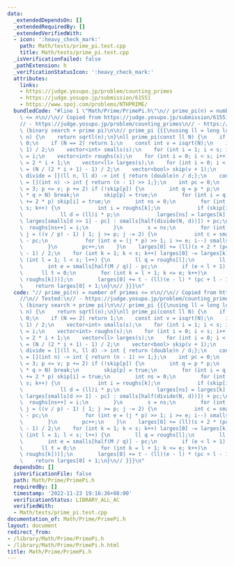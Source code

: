 ```yaml
---
data:
  _extendedDependsOn: []
  _extendedRequiredBy: []
  _extendedVerifiedWith:
  - icon: ':heavy_check_mark:'
    path: Math/tests/prime_pi.test.cpp
    title: Math/tests/prime_pi.test.cpp
  _isVerificationFailed: false
  _pathExtension: h
  _verificationStatusIcon: ':heavy_check_mark:'
  attributes:
    links:
    - https://judge.yosupo.jp/problem/counting_primes
    - https://judge.yosupo.jp/submission/61551
    - https://www.spoj.com/problems/NTHPRIME/
  bundledCode: "#line 1 \"Math/Prime/PrimePi.h\"\n// prime_pi(n) = number of primes\
    \ <= n\n//\n// Copied from https://judge.yosupo.jp/submission/61551\n//\n// Tested:\n\
    // - https://judge.yosupo.jp/problem/counting_primes\n// - https://www.spoj.com/problems/NTHPRIME/\
    \ (binary search + prime pi)\n\n// prime_pi {{{\nusing ll = long long;\nint isqrt(ll\
    \ n) {\n    return sqrtl(n);\n}\nll prime_pi(const ll N) {\n    if (N <= 1) return\
    \ 0;\n    if (N == 2) return 1;\n    const int v = isqrt(N);\n    int s = (v +\
    \ 1) / 2;\n    vector<int> smalls(s);\n    for (int i = 1; i < s; i++) smalls[i]\
    \ = i;\n    vector<int> roughs(s);\n    for (int i = 0; i < s; i++) roughs[i]\
    \ = 2 * i + 1;\n    vector<ll> larges(s);\n    for (int i = 0; i < s; i++) larges[i]\
    \ = (N / (2 * i + 1) - 1) / 2;\n    vector<bool> skip(v + 1);\n    const auto\
    \ divide = [](ll n, ll d) -> int { return (double)n / d;};\n    const auto half\
    \ = [](int n) -> int { return (n - 1) >> 1;};\n    int pc = 0;\n    for (int p\
    \ = 3; p <= v; p += 2) if (!skip[p]) {\n        int q = p * p;\n        if ((ll)q\
    \ * q > N) break;\n        skip[p] = true;\n        for (int i = q; i <= v; i\
    \ += 2 * p) skip[i] = true;\n        int ns = 0;\n        for (int k = 0; k <\
    \ s; k++) {\n            int i = roughs[k];\n            if (skip[i]) continue;\n\
    \            ll d = (ll)i * p;\n            larges[ns] = larges[k] - (d <= v ?\
    \ larges[smalls[d >> 1] - pc] : smalls[half(divide(N, d))]) + pc;\n          \
    \  roughs[ns++] = i;\n        }\n        s = ns;\n        for (int i = half(v),\
    \ j = ((v / p) - 1) | 1; j >= p; j -= 2) {\n            int c = smalls[j >> 1]\
    \ - pc;\n            for (int e = (j * p) >> 1; i >= e; i--) smalls[i] -= c;\n\
    \        }\n        pc++;\n    }\n    larges[0] += (ll)(s + 2 * (pc - 1)) * (s\
    \ - 1) / 2;\n    for (int k = 1; k < s; k++) larges[0] -= larges[k];\n    for\
    \ (int l = 1; l < s; l++) {\n        ll q = roughs[l];\n        ll M = N / q;\n\
    \        int e = smalls[half(M / q)] - pc;\n        if (e < l + 1) break;\n  \
    \      ll t = 0;\n        for (int k = l + 1; k <= e; k++)\n            t += smalls[half(divide(M,\
    \ roughs[k]))];\n        larges[0] += t - (ll)(e - l) * (pc + l - 1);\n    }\n\
    \    return larges[0] + 1;\n}\n// }}}\n"
  code: "// prime_pi(n) = number of primes <= n\n//\n// Copied from https://judge.yosupo.jp/submission/61551\n\
    //\n// Tested:\n// - https://judge.yosupo.jp/problem/counting_primes\n// - https://www.spoj.com/problems/NTHPRIME/\
    \ (binary search + prime pi)\n\n// prime_pi {{{\nusing ll = long long;\nint isqrt(ll\
    \ n) {\n    return sqrtl(n);\n}\nll prime_pi(const ll N) {\n    if (N <= 1) return\
    \ 0;\n    if (N == 2) return 1;\n    const int v = isqrt(N);\n    int s = (v +\
    \ 1) / 2;\n    vector<int> smalls(s);\n    for (int i = 1; i < s; i++) smalls[i]\
    \ = i;\n    vector<int> roughs(s);\n    for (int i = 0; i < s; i++) roughs[i]\
    \ = 2 * i + 1;\n    vector<ll> larges(s);\n    for (int i = 0; i < s; i++) larges[i]\
    \ = (N / (2 * i + 1) - 1) / 2;\n    vector<bool> skip(v + 1);\n    const auto\
    \ divide = [](ll n, ll d) -> int { return (double)n / d;};\n    const auto half\
    \ = [](int n) -> int { return (n - 1) >> 1;};\n    int pc = 0;\n    for (int p\
    \ = 3; p <= v; p += 2) if (!skip[p]) {\n        int q = p * p;\n        if ((ll)q\
    \ * q > N) break;\n        skip[p] = true;\n        for (int i = q; i <= v; i\
    \ += 2 * p) skip[i] = true;\n        int ns = 0;\n        for (int k = 0; k <\
    \ s; k++) {\n            int i = roughs[k];\n            if (skip[i]) continue;\n\
    \            ll d = (ll)i * p;\n            larges[ns] = larges[k] - (d <= v ?\
    \ larges[smalls[d >> 1] - pc] : smalls[half(divide(N, d))]) + pc;\n          \
    \  roughs[ns++] = i;\n        }\n        s = ns;\n        for (int i = half(v),\
    \ j = ((v / p) - 1) | 1; j >= p; j -= 2) {\n            int c = smalls[j >> 1]\
    \ - pc;\n            for (int e = (j * p) >> 1; i >= e; i--) smalls[i] -= c;\n\
    \        }\n        pc++;\n    }\n    larges[0] += (ll)(s + 2 * (pc - 1)) * (s\
    \ - 1) / 2;\n    for (int k = 1; k < s; k++) larges[0] -= larges[k];\n    for\
    \ (int l = 1; l < s; l++) {\n        ll q = roughs[l];\n        ll M = N / q;\n\
    \        int e = smalls[half(M / q)] - pc;\n        if (e < l + 1) break;\n  \
    \      ll t = 0;\n        for (int k = l + 1; k <= e; k++)\n            t += smalls[half(divide(M,\
    \ roughs[k]))];\n        larges[0] += t - (ll)(e - l) * (pc + l - 1);\n    }\n\
    \    return larges[0] + 1;\n}\n// }}}\n"
  dependsOn: []
  isVerificationFile: false
  path: Math/Prime/PrimePi.h
  requiredBy: []
  timestamp: '2022-11-23 19:16:36+08:00'
  verificationStatus: LIBRARY_ALL_AC
  verifiedWith:
  - Math/tests/prime_pi.test.cpp
documentation_of: Math/Prime/PrimePi.h
layout: document
redirect_from:
- /library/Math/Prime/PrimePi.h
- /library/Math/Prime/PrimePi.h.html
title: Math/Prime/PrimePi.h
---
```

